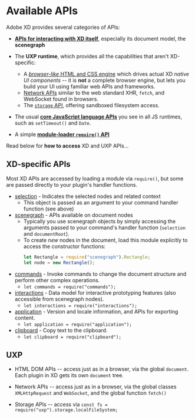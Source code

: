 # Available APIs

Adobe XD provides several categories of APIs:

* **[APIs for interacting with XD itself](#xd-specific-apis)**, especially its document model, the **scenegraph**

* The **UXP runtime**, which provides all the capabilities that aren't XD-specific:
    * A [_browser-like_ HTML and CSS engine](../uxp/ui-index.md) which drives actual XD _native UI components_ -- it is **not** a complete browser engine, but lets you build your UI using familiar web APIs and frameworks.
    * [Network APIs](../uxp/network-index.md) similar to the web standard XHR, `fetch`, and WebSocket found in browsers.
    * The [`storage` API](../uxp/storage-index.md), offering sandboxed filesystem access.

* The usual **[core JavaScript language APIs](../javascript/javascript-support.md)** you see in all JS runtimes, such as `setTimeout()` and `Date`.

* A simple **[module-loader `require()` API](../javascript/javascript-support.md#can-i-use-require)**

Read below for **how to access** XD and UXP APIs...


## XD-specific APIs

Most XD APIs are accessed by loading a module via `require()`, but some are passed directly to your plugin's handler functions.

* [selection](../selection.md) - Indicates the selected nodes and related context
    * This object is passed as an argument to your command handler function (see above)
* [scenegraph](../scenegraph.md) - APIs available on document nodes
    * Typically you use scenegraph objects by simply accessing the arguments passed to your command's handler function
      (`selection` and `documentRoot`).
    * To create _new_ nodes in the document, load this module explicitly to access the constructor functions:
      ```js
      let Rectangle = require("scenegraph").Rectangle;
      let node = new Rectangle();
      ```
* [commands](../commands.md) - Invoke commands to change the document structure and perform other complex operations.
    * `let commands = require("commands");`
* [interactions](../interactions.md) - Data model for interactive prototyping features (also accessible from scenegraph nodes).
    * `let interactions = require("interactions");`
* [application](../application.md) - Version and locale information, and APIs for exporting content.
    * `let application = require("application");`
* [clipboard](../clipboard.md) - Copy text to the clipboard.
    * `let clipboard = require("clipboard");`


## UXP

* HTML DOM APIs -- access just as in a browser, via the global `document`. Each plugin in XD gets its own `document` tree.

* Network APIs -- access just as in a browser, via the global classes `XMLHttpRequest` and `WebSocket`, and the global function `fetch()`

* Storage APIs -- access via `const fs = require("uxp").storage.localFileSystem;`
